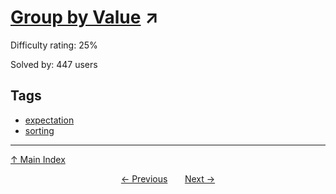 # [Group by Value](https://projecteuler.net/problem=815) ↗️

Difficulty rating: 25%

Solved by: 447 users
## Tags

- [expectation](../tags/expectation.md)
- [sorting](../tags/sorting.md)



---

[↑ Main Index](../README.md)


<div align=center><a href='814.md'>← Previous</a> &nbsp;&nbsp; &nbsp;&nbsp;  <a href='816.md'>Next →</a></div>
